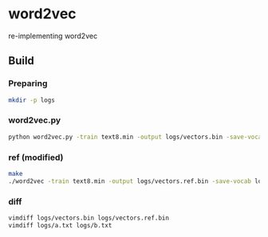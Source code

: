 # word2vec

re-implementing  word2vec

## Build

### Preparing

```bash
mkdir -p logs
```

### word2vec.py

```bash
python word2vec.py -train text8.min -output logs/vectors.bin -save-vocab logs/vocab.txt -cbow 0 -size 10 -window 2 -negative 0 -hs 1 -sample 0 -threads 1 -binary 0 -min-count 3 -iter 1 > logs/a.txt
```

### ref (modified)

```bash
make
./word2vec -train text8.min -output logs/vectors.ref.bin -save-vocab logs/vocab.ref.txt -cbow 0 -size 10 -window 2 -negative 0 -hs 1 -sample 0 -threads 1 -binary 0 -min-count 3 -iter 1  > logs/b.txt
```

### diff

```bash
vimdiff logs/vectors.bin logs/vectors.ref.bin
vimdiff logs/a.txt logs/b.txt
```
